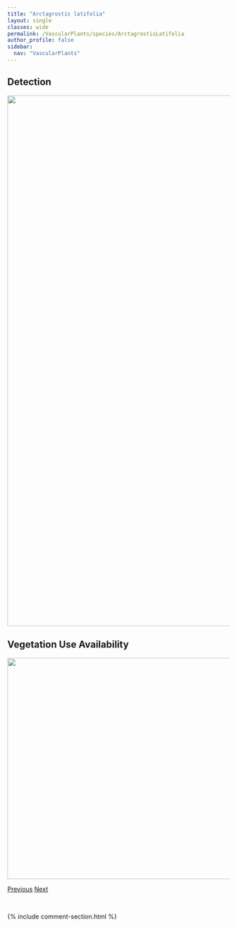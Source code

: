 ```yaml
---
title: "Arctagrostis latifolia"
layout: single
classes: wide
permalink: /VascularPlants/species/ArctagrostisLatifolia
author_profile: false
sidebar:
  nav: "VascularPlants"
---
```


<h2>Detection</h2>

<a href="https://drive.google.com/uc?export=view&id=1yE29Dgq0O8kdXWOEgG1bH2ivUlsqsvVy">
<img src="https://drive.google.com/uc?export=view&id=1yE29Dgq0O8kdXWOEgG1bH2ivUlsqsvVy" height = "1200" width = "800">
</a>


<h2>Vegetation Use Availability</h2>

<a href="https://drive.google.com/uc?export=view&id=1ftNhkU0fM5aimWEr0MGc_7gP6SwTKtkP">
<img src="https://drive.google.com/uc?export=view&id=1ftNhkU0fM5aimWEr0MGc_7gP6SwTKtkP" height = "500" width = "1000">
</a>


<a href="/DevelopmentWebsite/VascularPlants/species/ArceuthobiumAmericanum" class="pagination--pager" title="Arceuthobium americanum">Previous</a> <a href="/DevelopmentWebsite/VascularPlants/species/Arctium" class="pagination--pager" title="Arctium">Next</a>

<p>&nbsp;</p>

{% include comment-section.html %}
